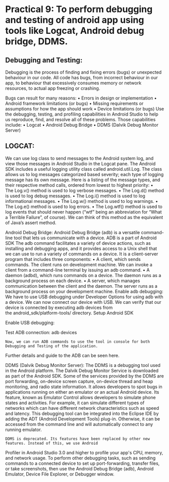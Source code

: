# Practical 9: To perform debugging and testing of android app using tools like Logcat, Android debug bridge, DDMS.

## Debugging and Testing: 
Debugging is the process of finding and fixing errors (bugs) or unexpected behaviour in our code. 
All code has bugs, from incorrect behaviour in our app, to behaviour that excessively consumes memory or network resources,
to actual app freezing or crashing.

Bugs can result for many reasons:
    • Errors in design or implementation
    • Android framework limitations (or bugs)
    • Missing requirements or assumptions for how the app should work
    • Device limitations (or bugs)
Use the debugging, testing, and profiling capabilities in Android Studio to help us reproduce, find, 
and resolve all of these problems. Those capabilities include:
    • Logcat
    • Android Debug Bridge
    • DDMS (Dalvik Debug Monitor Server)

## LOGCAT:
We can use log class to send messages to the Android system log, and view those messages in Android Studio 
in the Logcat pane. The Android SDK includes a useful logging utility class called android.util.Log. 
The class allows us to log messages categorized based severity; each type of logging message has its own message.
Here is a listing of the message types, and their respective method calls, ordered from lowest to highest priority:
    • The Log.v() method is used to log verbose messages.
    • The Log.d() method is used to log debug messages.
    • The Log.i() method is used to log informational messages.
    • The Log.w() method is used to log warnings.
    • The Log.e() method is used to log errors.
    • The Log.wtf() method is used to log events that should never happen (“wtf” being an abbreviation for 
    “What a Terrible Failure”, of course). We can think of this method as the equivalent of Java’s assert method.


Android Debug Bridge:
Android Debug Bridge (adb) is a versatile command-line tool that lets us communicate with a device.
ADB is a part of Android SDK The adb command facilitates a variety of device actions, such as installing 
and debugging apps, and it provides access to a Unix shell that we can use to run a variety of commands on a device.
It is a client-server program that includes three components:
    • A client, which sends commands. The client runs on development machine. We can invoke a client from a 
    command-line terminal by issuing an adb command.
    • A daemon (adbd), which runs commands on a device. The daemon runs as a background process on each device.
    • A server, which manages communication between the client and the daemon. The server runs as a background
    process on your development machine.
Enable adb debugging:
We have to use USB debugging under Developer Options for using adb with a device. 
We can now connect our device with USB. We can verify that our device is connected by executing adb devices from 
the android_sdk/platform-tools/ directory.
Setup Android SDK

Enable USB debugging:

Test ADB connection: 
adb devices


	Now, we can run ADB commands to use the tool in console for both Debugging and Testing of the application. 
  Further details and guide to the ADB can be seen here.

DDMS (Dalvik Debug Monitor Server):
The DDMS is a debugging tool used in the Android platform. The Dalvik Debug Monitor Service is downloaded as 
part of the Android SDK. Some of the services provided by the DDMS are port forwarding, on-device screen capture, 
on-device thread and heap monitoring, and radio state information. 
It allows developers to spot bugs in applications running on either an emulator or an actual Android device. 
Its feature, known as Emulator Control allows developers to simulate phone states and activities. 
For example, it can simulate different types of networks which can have different network characteristics 
such as speed and latency. 
This debugging tool can be integrated into the Eclipse IDE by adding the ADT (Android Development Tools) plug-in. 
Otherwise, it can be accessed from the command line and will automatically connect to any running emulator.

	DDMS is deprecated. Its features have been replaced by other new features. Instead of this, we use Android 
  Profiler in Android Studio 3.0 and higher to profile your app's CPU, memory, and network usage. To perform other
  debugging tasks, such as sending commands to a connected device to set up port-forwarding, transfer files, or 
  take screenshots, then use the Android Debug Bridge (adb), Android Emulator, Device File Explorer, or Debugger window.

